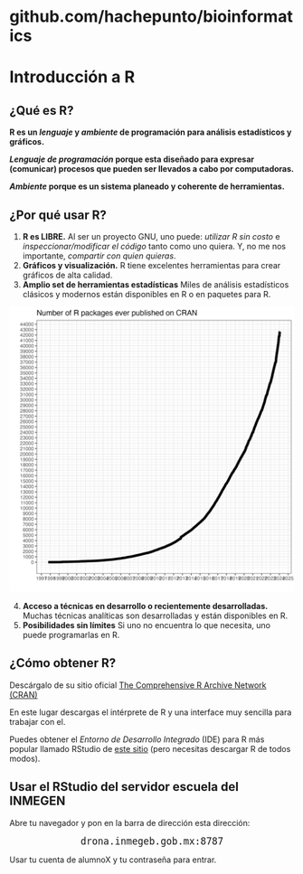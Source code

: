 # github.com/hachepunto/bioinformatics

# Introducción a R

## ¿Qué es R?

**R es un *lenguaje* y *ambiente* de programación para análisis estadísticos y gráficos.**

***Lenguaje de programación* porque esta diseñado para expresar (comunicar) procesos que pueden ser llevados a cabo por computadoras.**

***Ambiente* porque es un sistema planeado y coherente de herramientas.**

## ¿Por qué usar R?

1. **R es LIBRE.** Al ser un proyecto GNU, uno puede: *utilizar R sin costo* e *inspeccionar/modificar el código* tanto como uno quiera. Y, no me nos importante, *compartir con quien quieras*.
2. **Gráficos y visualización.** R tiene excelentes herramientas para crear gráficos de alta calidad.
3. **Amplio set de herramientas estadísticas** Miles de análisis estadísticos clásicos y modernos están disponibles en R o en paquetes para R.

![packages](../imagenes/number-of-submitted-packages-to-CRAN.png)

4. **Acceso a técnicas en desarrollo o recientemente desarrolladas.** Muchas técnicas analíticas son desarrolladas y están disponibles en R.
5. **Posibilidades sin límites** Si uno no encuentra lo que necesita, uno puede programarlas en R.

## ¿Cómo obtener R?

Descárgalo de su sitio oficial [The Comprehensive R Archive Network (CRAN)](https://cran.r-project.org/)

En este lugar descargas el intérprete de R y una interface muy sencilla para trabajar con el. 

Puedes obtener el *Entorno de Desarrollo Integrado* (IDE) para R más popular llamado RStudio de [este sitio](https://posit.co/download/rstudio-desktop/) (pero necesitas descargar R de todos modos).

## Usar el RStudio del servidor escuela del INMEGEN

Abre tu navegador y pon en la barra de dirección esta dirección:

<p align="center"> 
<big><tt>drona.inmegeb.gob.mx:8787</tt></big>
</p>


Usar tu cuenta de alumnoX y tu contraseña para entrar.
